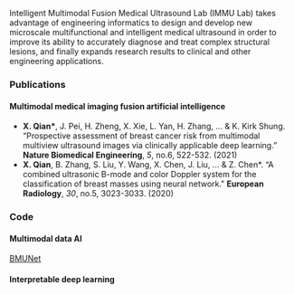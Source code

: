 Intelligent Multimodal Fusion Medical Ultrasound Lab (IMMU Lab) takes advantage of engineering informatics to design and develop new microscale multifunctional and intelligent medical ultrasound in order to improve its ability to accurately diagnose and treat complex structural lesions, and finally expands research results to clinical and other engineering applications.



### Publications

#### Multimodal medical imaging fusion artificial intelligence

- **X. Qian\***, J. Pei, H. Zheng, X. Xie, L. Yan, H. Zhang, ... & K. Kirk Shung. “Prospective assessment of breast cancer risk from multimodal multiview ultrasound images via clinically applicable deep learning.” **Nature Biomedical Engineering**, *5*, no.6, 522-532. (2021)
- **X. Qian**, B. Zhang, S. Liu, Y. Wang, X. Chen, J. Liu, ... & Z. Chen*. “A combined ultrasonic B-mode and color Doppler system for the classification of breast masses using neural network." **European Radiology**, *30*, no.5, 3023-3033. (2020)



### Code

#### Multimodal data AI

[BMUNet](https://github.com/IMMULab/BMUNet)

#### Interpretable deep learning


